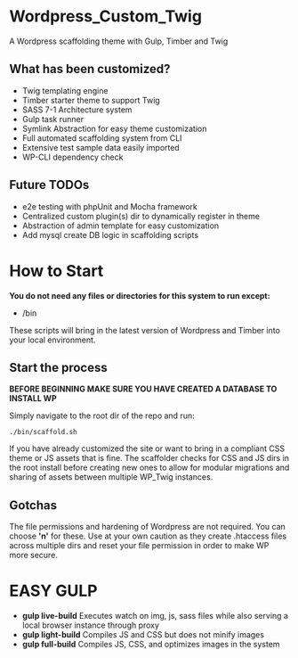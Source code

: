 # Wordpress_Custom_Twig
A Wordpress scaffolding theme with Gulp, Timber and Twig


## What has been customized?

 * Twig templating engine
 * Timber starter theme to support Twig
 * SASS 7-1 Architecture system
 * Gulp task runner
 * Symlink Abstraction for easy theme customization
 * Full automated scaffolding system from CLI
 * Extensive test sample data easily imported
 * WP-CLI dependency check
 
## Future TODOs

 * e2e testing with phpUnit and Mocha framework
 * Centralized custom plugin(s) dir to dynamically register in theme
 * Abstraction of admin template for easy customization
 * Add mysql create DB logic in scaffolding scripts
 
 # How to Start
 
 __You do not need any files or directories for this system to run except:__
  
  * /bin

These scripts will bring in the latest version of Wordpress and Timber into your local environment.

## Start the process

__BEFORE BEGINNING MAKE SURE YOU HAVE CREATED A DATABASE TO INSTALL WP__

Simply navigate to the root dir of the repo and run:
```
./bin/scaffold.sh
```

If you have already customized the site or want to bring in a compliant CSS theme or JS assets that is fine. The scaffolder checks for CSS and JS dirs in the root install before creating new ones to allow for modular migrations and sharing of assets between multiple WP_Twig instances.

## Gotchas

The file permissions and hardening of Wordpress are not required. You can choose __'n'__ for these. Use at your own caution as they create .htaccess files across multiple dirs and reset your file permission in order to make WP more secure.

# EASY GULP 

 * __gulp live-build__ Executes watch on img, js, sass files while also serving a local browser instance through proxy
 * __gulp light-build__ Compiles JS and CSS but does not minify images
 * __gulp full-build__ Compiles JS, CSS, and optimizes images in the system